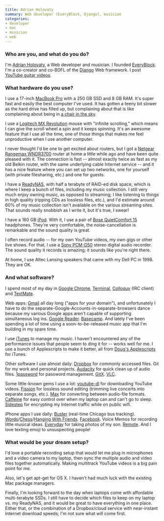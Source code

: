 ```yaml
---
title: Adrian Holovaty
summary: Web developer (EveryBlock, Django), musician
categories:
- developer
- mac
- musician
- web
---
```


### Who are you, and what do you do?

I'm [Adrian Holovaty](http://www.holovaty.com/ "Adrian's website."), a Web developer and musician. I founded [EveryBlock][]. I'm a co-creator and co-BDFL of the [Django][] Web framework. I post [YouTube guitar videos](http://www.youtube.com/adrianholovaty "Adrian's guitar videos.").

### What hardware do you use?

I use a 17-inch [MacBook Pro][macbook-pro] with a 250 GB SSD and 8 GB RAM. It's super fast and easily the best computer I've used. It has gotten a teeny bit slower as the hard drive has filled up, but complaining about that is like complaining about being in [a chair in the sky](http://www.youtube.com/watch?v=8r1CZTLk-Gk#t=156s "A video of Louis C.K talking about flying.").

I use a [Logitech MX Revolution][mx-revolution] mouse with "infinite scrolling," which means I can give the scroll wheel a spin and it keeps spinning. It's an awesome feature that I use all the time, one of those things that makes me feel unproductive when I use another computer.

I never thought I'd be one to get excited about routers, but I got a [Netgear Rangemax WNDR3700][n600] router at home a little while ago and have been quite pleased with it. The connection is fast -- almost exactly twice as fast as my old Belkin router, with the same underlying cable Internet service -- and it has a nice feature where you can set up two networks, one for yourself (with private filesharing, etc.) and one for guests.

I have a [ReadyNAS][readynas-ultra], with half a terabyte of RAID-ed disk space, which is where I keep a bunch of files, including my music collection. I still very much enjoy owning music, as opposed to streaming; I like listening to things in high quality (ripping CDs as lossless files, etc.), and I'd estimate around 60% of my music collection isn't available on the various streaming sites. That sounds really snobbish as I write it, but it's true, I swear!

I have a 160 GB [iPod][ipod-classic]. With it, I use a pair of [Bose QuietComfort 15][quietcomfort-15] headphones. They're very comfortable, the noise-cancellation is remarkable and the sound quality is great.

I often record audio -- for my own YouTube videos, my own gigs or other live shows. For that, I use a [Sony PCM-D50][pcm-d50] stereo digital audio recorder. The sound quality it records is amazing; it sounds like you're right there.

At home, I use Altec Lansing speakers that came with my Dell PC in 1998. They are OK.

### And what software?

I spend most of my day in [Google Chrome][chrome], [Terminal][], [Colloquy][] (IRC client) and [TextMate][].

Web apps: [Gmail][] all day long ("apps for your domain"), and unfortunately I have to do the separate-Google-Accounts-in-separate-browsers dance because my various Google apps aren't capable of supporting simultaneous log ins. [Google Reader][google-reader]. [Basecamp][]. And lately I've been spending a lot of time using a soon-to-be-released music app that I'm building in my spare time.

I use [iTunes][] to manage my music. I haven't encountered any of the performance issues that people seem to ding it for -- works well for me. I use a bunch of Applescripts to make it better, all from [Doug's Applescripts](http://dougscripts.com/itunes/ "A collection of AppleScripts for iTunes.") for iTunes.

Other software I use almost daily: [Dropbox][] for commonly accessed files. Git for my work and personal projects. [Audacity][] for quick clean up of audio files. [1password][] for password management. [GitX][]. [VLC][].

Some little-known gems I use a lot: [youtube-dl][] for downloading YouTube videos. [Fission][] for lossless sound editing (trimming live concerts into separate songs, etc.). [Max][max.2] for converting between audio-file formats. [Caffeine][] for easy control over when my laptop can and can't go to sleep. [Sidestep][] for encrypting my Internet traffic while on public wifi.

iPhone apps I use daily: [Buster][buster-ios] (real-time Chicago bus tracking). [Words][words-with-friends-ios]/[Chess][chess-with-friends-ios]/[Hanging With Friends][hanging-with-friends-ios]. [Facebook][facebook-ios]. Voice Memos for recording little musical ideas. [Everyday][everyday-ios] for taking photos of my son. [Remote][remote-ios]. And I love texting emoji to unsuspecting people!

### What would be your dream setup?

I'd love a portable recording setup that would let me plug in microphones and a video camera to my laptop, then sync the multiple audio and video files together automatically. Making multitrack YouTube videos is a big pain point for me.

Also, let's get apt-get for OS X. I haven't had much luck with the existing Mac package managers.

Finally, I'm looking forward to the day when laptops come with affordable multi-terabyte SSDs. I still have to decide which files to keep on my laptop vs. my ReadyNAS, and it would be great to have everything in one place. Either that, or the combination of a Dropbox/cloud service with near-instant Internet download speeds; I'm not sure what will come first.

[ipod-classic]: https://www.apple.com/ipodclassic/ "A music player."
[macbook-pro]: https://www.apple.com/macbook-pro/ "A laptop."
[mx-revolution]: https://www.amazon.com/Logitech-Revolution-Cordless-Laser-Mouse/dp/B000HCT12O "A wireless laser mouse."
[n600]: https://www.amazon.com/NETGEAR-Wireless-Router-Gigabit-WNDR3700/dp/B002HWRJY4 "A dual-band wireless router."
[pcm-d50]: https://pro.sony.com/bbsc/ssr/cat-audio/resource.latest.bbsccms-assets-cat-audio-latest-pcmd50.shtml "An audio recorder."
[quietcomfort-15]: http://www.bose.com/controller?url=/shop_online/headphones/noise_cancelling_headphones/quietcomfort_15/index.jsp "Noise-cancelling headphones."
[readynas-ultra]: http://www.netgear.com/landing/ultra/ultra.aspx "A network backup/storage solution."
[1password]: https://1password.com "Password management software for Mac OS X."
[audacity]: https://sourceforge.net/projects/audacity/ "An open-source, cross-platform audio editor."
[basecamp]: https://basecamp.com/ "Web-based project management."
[buster-ios]: https://itunes.apple.com/us/app/buster-the-chicago-bus-train/id312109511 "A Chicago bus and train tracker for iOS."
[caffeine]: http://lightheadsw.com/caffeine/ "A Mac menubar application to keep your computer awake."
[chess-with-friends-ios]: https://itunes.apple.com/us/app/chess-with-friends-free/id295436227 "A chess game."
[chrome]: https://www.google.com/intl/en/chrome/browser/ "A WebKit-based browser, where each tab runs in its own thread."
[colloquy]: http://colloquy.info/ "An IRC client for the Mac."
[django]: https://www.djangoproject.com/ "A Python-based web framework."
[dropbox]: https://www.dropbox.com/ "Online syncing and storage."
[everyblock]: https://www.everyblock.com/ "A service for getting hyperlocal news."
[everyday-ios]: http://everyday-app.com/ "An iOS app for taking your photo every day."
[facebook-ios]: https://itunes.apple.com/us/app/facebook/id284882215 "An iPhone app for accessing Facebook."
[fission]: http://www.rogueamoeba.com/fission/ "A lossless audio editor for the Mac."
[gitx]: http://gitx.frim.nl/ "A git GUI for Mac OS X."
[gmail]: https://mail.google.com/mail/ "Web-based email."
[google-reader]: https://en.wikipedia.org/wiki/Google_Reader "A web-based feed reader."
[hanging-with-friends-ios]: https://itunes.apple.com/app/hanging-with-friends-free/id440786655 "A hangman-style game for iOS."
[itunes]: https://www.apple.com/itunes/ "A jukebox application and online store."
[max.2]: http://sbooth.org/Max/ "Mac software for ripping audio CDs."
[remote-ios]: https://itunes.apple.com/app/remote/id284417350 "A remote control app."
[sidestep]: http://chetansurpur.com/projects/sidestep/ "Mac software to proxy network traffic securely."
[terminal]: https://en.wikipedia.org/wiki/Terminal_(OS_X) "A console application included with Mac OS X."
[textmate]: http://macromates.com/ "A text editor for the Mac."
[vlc]: http://www.videolan.org/vlc/ "An open-source media player."
[words-with-friends-ios]: https://itunes.apple.com/us/app/words-with-friends/id322852954 "A word game for the iPhone."
[youtube-dl]: http://rg3.github.io/youtube-dl/ "A command-line tool for downloading videos from YouTube etc."
